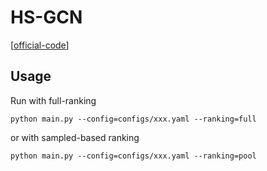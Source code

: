 

# HS-GCN

[[official-code](https://github.com/hanliu95/HS-GCN)]


## Usage

Run with full-ranking

    python main.py --config=configs/xxx.yaml --ranking=full

or with sampled-based ranking

    python main.py --config=configs/xxx.yaml --ranking=pool